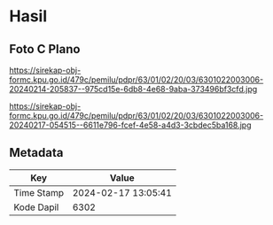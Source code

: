 # Hasil

## Foto C Plano

https://sirekap-obj-formc.kpu.go.id/479c/pemilu/pdpr/63/01/02/20/03/6301022003006-20240214-205837--975cd15e-6db8-4e68-9aba-373496bf3cfd.jpg

https://sirekap-obj-formc.kpu.go.id/479c/pemilu/pdpr/63/01/02/20/03/6301022003006-20240217-054515--6611e796-fcef-4e58-a4d3-3cbdec5ba168.jpg


## Metadata

| Key        | Value               |
| ---------- | ------------------- |
| Time Stamp | 2024-02-17 13:05:41 |
| Kode Dapil | 6302                |



